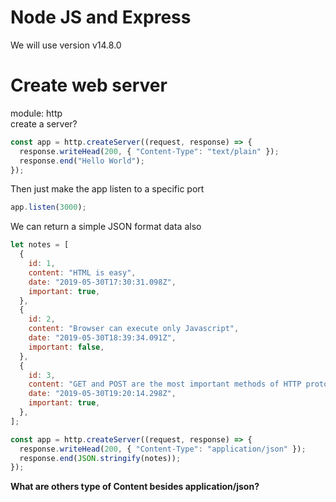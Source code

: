 # Node JS and Express

We will use version v14.8.0

# Create web server

module: http
<br >
create a server?

```javascript
const app = http.createServer((request, response) => {
  response.writeHead(200, { "Content-Type": "text/plain" });
  response.end("Hello World");
});
```

Then just make the app listen to a specific port

```javascript
app.listen(3000);
```

We can return a simple JSON format data also

```javascript
let notes = [
  {
    id: 1,
    content: "HTML is easy",
    date: "2019-05-30T17:30:31.098Z",
    important: true,
  },
  {
    id: 2,
    content: "Browser can execute only Javascript",
    date: "2019-05-30T18:39:34.091Z",
    important: false,
  },
  {
    id: 3,
    content: "GET and POST are the most important methods of HTTP protocol",
    date: "2019-05-30T19:20:14.298Z",
    important: true,
  },
];

const app = http.createServer((request, response) => {
  response.writeHead(200, { "Content-Type": "application/json" });
  response.end(JSON.stringify(notes));
});
```

<strong>What are others type of Content besides application/json?</strong>
